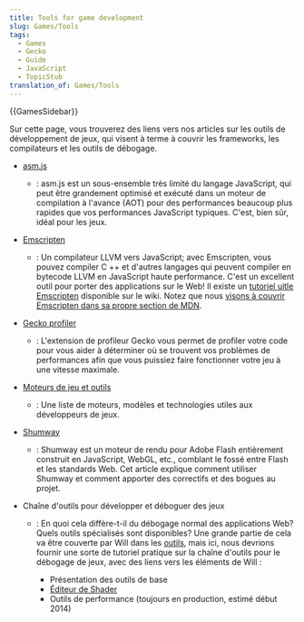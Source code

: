```yaml
---
title: Tools for game development
slug: Games/Tools
tags:
  - Games
  - Gecko
  - Guide
  - JavaScript
  - TopicStub
translation_of: Games/Tools
---
```

{{GamesSidebar}}

Sur cette page, vous trouverez des liens vers nos articles sur les outils de développement de jeux, qui visent à terme à couvrir les frameworks, les compilateurs et les outils de débogage.

- [asm.js](/fr/docs/Games/Tools/asm.js)
  - : asm.js est un sous-ensemble très limité du langage JavaScript, qui peut être grandement optimisé et exécuté dans un moteur de compilation à l'avance (AOT) pour des performances beaucoup plus rapides que vos performances JavaScript typiques. C'est, bien sûr, idéal pour les jeux.
- [Emscripten](https://github.com/kripken/emscripten/wiki "https://github.com/kripken/emscripten/wiki")
  - : Un compilateur LLVM vers JavaScript; avec Emscripten, vous pouvez compiler C ++ et d'autres langages qui peuvent compiler en bytecode LLVM en JavaScript haute performance. C'est un excellent outil pour porter des applications sur le Web! Il existe un [tutoriel uitle Emscripten](https://github.com/kripken/emscripten/wiki/Tutorial) disponible sur le wiki. Notez que nous [visons à couvrir Emscripten dans sa propre section de MDN](/fr/docs/Emscripten).
- [Gecko profiler](https://addons.mozilla.org/en-us/firefox/addon/gecko-profiler/ "https://addons.mozilla.org/en-us/firefox/addon/gecko-profiler/")
  - : L'extension de profileur Gecko vous permet de profiler votre code pour vous aider à déterminer où se trouvent vos problèmes de performances afin que vous puissiez faire fonctionner votre jeu à une vitesse maximale.
- [Moteurs de jeu et outils](/fr/docs/Games/Tools/Engines_and_tools)
  - : Une liste de moteurs, modèles et technologies utiles aux développeurs de jeux.
- [Shumway](/fr/docs/Mozilla/Projects/Shumway)
  - : Shumway est un moteur de rendu pour Adobe Flash entièrement construit en JavaScript, WebGL, etc., comblant le fossé entre Flash et les standards Web. Cet article explique comment utiliser Shumway et comment apporter des correctifs et des bogues au projet.
- Chaîne d'outils pour développer et déboguer des jeux

  - : En quoi cela diffère-t-il du débogage normal des applications Web? Quels outils spécialisés sont disponibles? Une grande partie de cela va être couverte par Will dans les [outils](/fr/docs/Tools), mais ici, nous devrions fournir une sorte de tutoriel pratique sur la chaîne d'outils pour le débogage de jeux, avec des liens vers les éléments de Will :

    - Présentation des outils de base
    - [Éditeur de Shader](/fr/docs/Tools/Shader_Editor)
    - Outils de performance (toujours en production, estimé début 2014)
